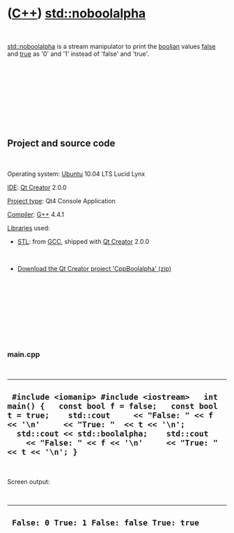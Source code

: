 
 

 

 

 

 

([C++](Cpp.md)) [std::noboolalpha](CppNoboolalpha.md)
=======================================================

 

[std::noboolalpha](CppNoboolalpha.md) is a stream manipulator to print
the [boolian](CppBool.md) values [false](CppFalse.md) and
[true](CppTrue.md) as '0' and '1' instead of 'false' and 'true'.

 

 

 

 

 

Project and source code
-----------------------

 

Operating system: [Ubuntu](http://www.ubuntu.com) 10.04 LTS Lucid Lynx

[IDE](CppIde.md): [Qt Creator](CppQt.md) 2.0.0

[Project type](CppQtProjectType.md): Qt4 Console Application

[Compiler](CppCompiler.md): [G++](CppGpp.md) 4.4.1

[Libraries](CppLibrary.md) used:

-   [STL](CppStl.md): from [GCC](CppGcc.md), shipped with [Qt
    Creator](CppQt.md) 2.0.0

 

-   [Download the Qt Creator project
    'CppBoolalpha' (zip)](CppBoolalpha.zip)

 

 

 

 

 

### main.cpp

 

  -----------------------------------------------------------------------------------------------------------------------------------------------------------------------------------------------------------------------------------------------------------------------------------------------
  ` #include <iomanip> #include <iostream>   int main() {   const bool f = false;   const bool t = true;    std::cout     << "False: " << f << '\n'     << "True: "  << t << '\n';    std::cout << std::boolalpha;    std::cout     << "False: " << f << '\n'     << "True: "  << t << '\n'; }`
  -----------------------------------------------------------------------------------------------------------------------------------------------------------------------------------------------------------------------------------------------------------------------------------------------

 

Screen output:

 

  ---------------------------------------------
  ` False: 0 True: 1 False: false True: true`
  ---------------------------------------------

 

 

 

 

 

 

